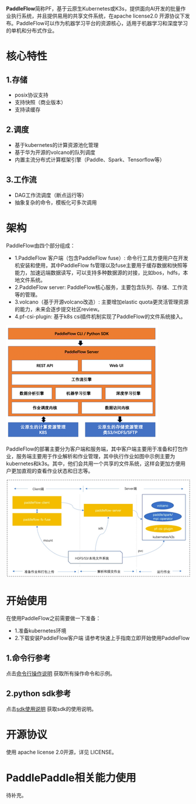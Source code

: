 **PaddleFlow**简称PF，基于云原生Kubernetes或K3s，提供面向AI开发的批量作业执行系统，并且提供易用的共享文件系统，在apache license2.0 开源协议下发布。PaddleFlow可以作为机器学习平台的资源核心，适用于机器学习和深度学习的单机和分布式作业。
# 核心特性
## 1.存储
- posix协议支持
- 支持快照（商业版本）
- 支持读缓存
## 2.调度
- 基于kubernetes的计算资源池化管理
- 基于华为开源的volcano的队列调度
- 内置主流分布式计算框架引擎（Paddle、Spark、Tensorflow等）
## 3.工作流
- DAG工作流调度（断点运行等）
- 抽象复杂的命令，模板化可多次调用
# 架构
PaddleFlow由四个部分组成：
- 1.PaddleFlow 客户端（包含PaddleFlow fuse）: 命令行工具方便用户在开发机安装和使用，其中PaddleFlow fs管理以及fuse主要用于缓存数据和快照等能力，加速远端数据读写，可以支持多种数据源的对接，比如bos，hdfs，本地文件系统。
- 2.PaddleFlow server: PaddleFlow核心服务，主要包含队列、存储、工作流等的管理。
- 3.volcano（基于开源volcano改造）: 主要增加elastic quota更灵活管理资源的能力，未来会逐步提交社区review。
- 4.pf-csi-plugin: 基于k8s csi插件机制实现了PaddleFlow的文件系统接入。

![PaddleFlow 功能架构](docs/zh_cn/images/pf-arch.png) 

PaddleFlow的部署主要分为客户端和服务端，其中客户端主要用于准备和打包作业，服务端主要用于作业解析和作业管理，其中执行作业如图中示例主要为kubernetes和k3s。其中，他们会共用一个共享的文件系统，这样会更加方便用户更加直观的查看作业状态和日志等。

![PaddleFlow 部署架构](docs/zh_cn/images/pf-deploy-arch.png)

# 开始使用
在使用PaddleFlow之前需要做一下准备：
- 1.准备kubernetes环境
- 2.下载安装PaddleFlow客户端
请参考快速上手指南立即开始使用PaddleFlow
## 1.命令行参考
点击[命令行操作说明](docs/zh_cn/reference/client_command_reference.md) 获取所有操作命令和示例。
## 2.python sdk参考
点击[sdk使用说明](docs/zh_cn/reference/sdk_reference.md) 获取sdk的使用说明。
# 开源协议
使用 apache license 2.0开源，详见 LICENSE。
# PaddlePaddle相关能力使用
待补充。



